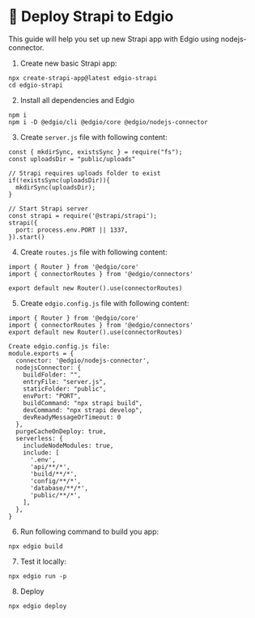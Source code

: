 # 🚀 Deploy Strapi to Edgio

This guide will help you
set up new Strapi app with Edgio using nodejs-connector.

1. Create new basic Strapi app:
```
npx create-strapi-app@latest edgio-strapi
cd edgio-strapi
```

2. Install all dependencies and Edgio
```
npm i
npm i -D @edgio/cli @edgio/core @edgio/nodejs-connector
```

3. Create `server.js` file with following content:
```
const { mkdirSync, existsSync } = require("fs");
const uploadsDir = "public/uploads"

// Strapi requires uploads folder to exist
if(!existsSync(uploadsDir)){
  mkdirSync(uploadsDir);
}

// Start Strapi server
const strapi = require('@strapi/strapi');
strapi({
  port: process.env.PORT || 1337,
}).start()
```

4. Create `routes.js` file with following content:
```
import { Router } from '@edgio/core'
import { connectorRoutes } from '@edgio/connectors'

export default new Router().use(connectorRoutes)

```
5. Create `edgio.config.js` file with following content:
```
import { Router } from '@edgio/core'
import { connectorRoutes } from '@edgio/connectors'
export default new Router().use(connectorRoutes)

Create edgio.config.js file:
module.exports = {
  connector: '@edgio/nodejs-connector',
  nodejsConnector: {
    buildFolder: "",
    entryFile: "server.js",
    staticFolder: "public",
    envPort: "PORT",
    buildCommand: "npx strapi build",
    devCommand: "npx strapi develop",
    devReadyMessageOrTimeout: 0
  },
  purgeCacheOnDeploy: true,
  serverless: {
    includeNodeModules: true,
    include: [
      '.env',
      'api/**/*',
      'build/**/*',
      'config/**/*',
      'database/**/*',
      'public/**/*',
    ],
  },
}
```

6. Run following command to build you app:
```
npx edgio build
```

7. Test it locally:
```
npx edgio run -p
```

8. Deploy
```
npx edgio deploy
```
